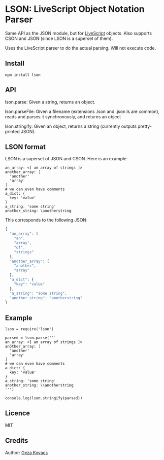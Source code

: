 # LSON: LiveScript Object Notation Parser

Same API as the JSON module, but for [LiveScript](http://livescript.net/) objects. Also supports CSON and JSON (since LSON is a superset of them).

Uses the LiveScript parser to do the actual parsing. Will not execute code.

## Install

    npm install lson

## API

lson.parse: Given a string, returns an object.

lson.parseFile: Given a filename (extensions .lson and .json.ls are common), reads and parses it synchronously, and returns an object

lson.stringify: Given an object, returns a string (currently outputs pretty-printed JSON).

## LSON format

LSON is a superset of JSON and CSON. Here is an example:

```livescript
an_array: <[ an array of strings ]>
another_array: [
  'another'
  'array'
]
# we can even have comments
a_dict: {
  key: 'value'
}
a_string: 'some string'
another_string: \anotherstring
```

This corresponds to the following JSON:

```javascript
{
  "an_array": [
    "an",
    "array",
    "of",
    "strings"
  ],
  "another_array": [
    "another",
    "array"
  ],
  "a_dict": {
    "key": "value"
  },
  "a_string": "some string",
  "another_string": "anotherstring"
}
```

## Example

```livescript
lson = require('lson')

parsed = lson.parse('''
an_array: <[ an array of strings ]>
another_array: [
  'another'
  'array'
]
# we can even have comments
a_dict: {
  key: 'value'
}
a_string: 'some string'
another_string: \\anotherstring
''')

console.log(lson.stringify(parsed))
```

## Licence

MIT

## Credits

Author: [Geza Kovacs](https://github.com/gkovacs)
